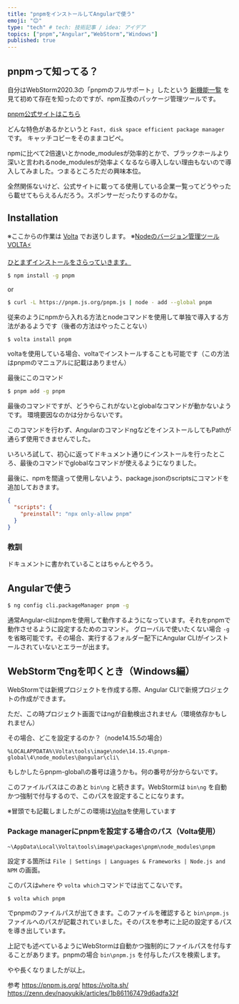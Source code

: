 ```yaml
---
title: "pnpmをインストールしてAngularで使う"
emoji: "😊"
type: "tech" # tech: 技術記事 / idea: アイデア
topics: ["pnpm","Angular","WebStorm","Windows"]
published: true
---
```

## pnpmって知ってる？
自分はWebStorm2020.3の「pnpmのフルサポート」したという [新機能一覧](https://www.jetbrains.com/ja-jp/webstorm/whatsnew/) を見て初めて存在を知ったのですが、npm互換のパッケージ管理ツールです。

[pnpm公式サイトはこちら](https://pnpm.js.org/en/)

どんな特色があるかというと `Fast, disk space efficient package manager` です。
キャッチコピーをそのままコピペ。

npmに比べて2倍速いとかnode_modulesが効率的とかで、ブラックホールより深いと言われるnode_modulesが効率よくなるなら導入しない理由もないので導入してみました。つまるところただの興味本位。

全然関係ないけど、公式サイトに載ってる使用している企業一覧ってどうやったら載せてもらえるんだろう。スポンサーだったりするのかな。

## Installation
※ここからの作業は [Volta](https://volta.sh/) でお送りします。
※[Nodeのバージョン管理ツールVOLTA⚡](https://zenn.dev/naoyukik/articles/1b861167479d6adfa32f)

[ひとまずインストールをさらっていきます。](https://pnpm.js.org/en/installation)

```bash
$ npm install -g pnpm
```
or
```bash
$ curl -L https://pnpm.js.org/pnpm.js | node - add --global pnpm
```
従来のようにnpmから入れる方法とnodeコマンドを使用して単独で導入する方法があるようです（後者の方法はやったことない）

```bash
$ volta install pnpm
```
voltaを使用している場合、voltaでインストールすることも可能です（この方法はpnpmのマニュアルに記載はありません）

最後にこのコマンド
```bash
$ pnpm add -g pnpm
```

最後のコマンドですが、どうやらこれがないとglobalなコマンドが動かないようです。
環境要因なのかは分からないです。

このコマンドを行わず、AngularのコマンドngなどをインストールしてもPathが通らず使用できませんでした。

いろいろ試して、初心に返ってドキュメント通りにインストールを行ったところ、最後のコマンドでglobalなコマンドが使えるようになりました。

最後に、npmを間違って使用しないよう、package.jsonのscriptsにコマンドを追加しておきます。
```json
{
  "scripts": {
    "preinstall": "npx only-allow pnpm"
  }
}
```

### 教訓
ドキュメントに書かれていることはちゃんとやろう。

## Angularで使う
```bash
$ ng config cli.packageManager pnpm -g
```
通常Angular-cliはnpmを使用して動作するようになっています。それをpnpmで動作させるように設定するためのコマンド。
グローバルで使いたくない場合 `-g` を省略可能です。その場合、実行するフォルダー配下にAngular CLIがインストールされていないとエラーが出ます。

## WebStormでngを叩くとき（Windows編）
WebStormでは新規プロジェクトを作成する際、Angular CLIで新規プロジェクトの作成ができます。

ただ、この時プロジェクト画面ではngが自動検出されません（環境依存かもしれません）

その場合、どこを設定するのか？（node14.15.5の場合）
```
%LOCALAPPDATA%\Volta\tools\image\node\14.15.4\pnpm-global\4\node_modules\@angular\cli\
```
もしかしたらpnpm-global\の番号は違うかも。何の番号が分からないです。

このファイルパスはこのあと `bin\ng` と続きます。WebStormは `bin\ng` を自動かつ強制で付与するので、このパスを設定することになります。

※冒頭でも記載しましたがこの環境は[Volta](https://volta.sh/)を使用しています

### Package managerにpnpmを設定する場合のパス（Volta使用）
```
~\AppData\Local\Volta\tools\image\packages\pnpm\node_modules\pnpm
```
設定する箇所は `File | Settings | Languages & Frameworks | Node.js and NPM` の画面。

このパスは`where` や `volta which`コマンドでは出てこないです。
```
$ volta which pnpm
```
でpnpmのファイルパスが出てきます。このファイルを確認すると `bin\pnpm.js` ファイルへのパスが記載されていました。そのパスを参考に上記の設定するパスを導き出しています。

上記でも述べているようにWebStormは自動かつ強制的にファイルパスを付与することがあります。pnpmの場合 `bin\pnpm.js` を付与したパスを検索します。


やや長くなりましたが以上。

参考
https://pnpm.js.org/
https://volta.sh/
https://zenn.dev/naoyukik/articles/1b861167479d6adfa32f
